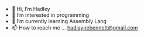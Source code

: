- 👋 Hi, I’m Hadley
- 👀 I’m interested in programming
- 🌱 I’m currently learning Assembly Lang
- 📫 How to reach me ... hadlaynebennett@gmail.com

<!---
hbennett2/hbennett2 is a ✨ special ✨ repository because its `README.md` (this file) appears on your GitHub profile.
You can click the Preview link to take a look at your changes.
--->
